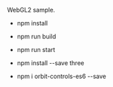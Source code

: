 WebGL2 sample.

* npm install
* npm run build
* npm run start

* npm install --save three
* npm i orbit-controls-es6 --save